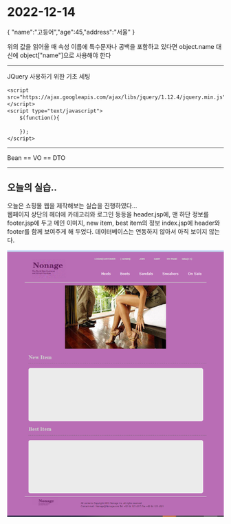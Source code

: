 2022-12-14
===================
{
    "name":"고등어","age":45,"address":"서울"
}

위의 값을 읽어올 때 속성 이름에 특수문자나 공백을 포함하고 있다면
object.name 대신에 object["name"]으로 사용해야 한다

----------------------------------------------
JQuery 사용하기 위한 기초 세팅
```
<script src="https://ajax.googleapis.com/ajax/libs/jquery/1.12.4/jquery.min.js"></script>  
<script type="text/javascript">
	$(function(){
		
	});
</script>
```
--------------------------------
Bean == VO == DTO

--------------------------------
## 오늘의 실습..
오늘은 쇼핑몰 웹을 제작해보는 실습을 진행하였다...   
웹페이지 상단의 헤더에 카테고리와 로그인 등등을 header.jsp에, 맨 하단 정보를 footer.jsp에 두고
메인 이미지, new item, best item의 정보 index.jsp에 header와 footer를 함께 보여주게 해 두었다. 데이터베이스는 연동하지 않아서 아직 보이지 않는다.

<img src="images\2022-12-14\웹페이지.PNG" width="100%" height="80%" alt="실행코드" text-align: center></img> 